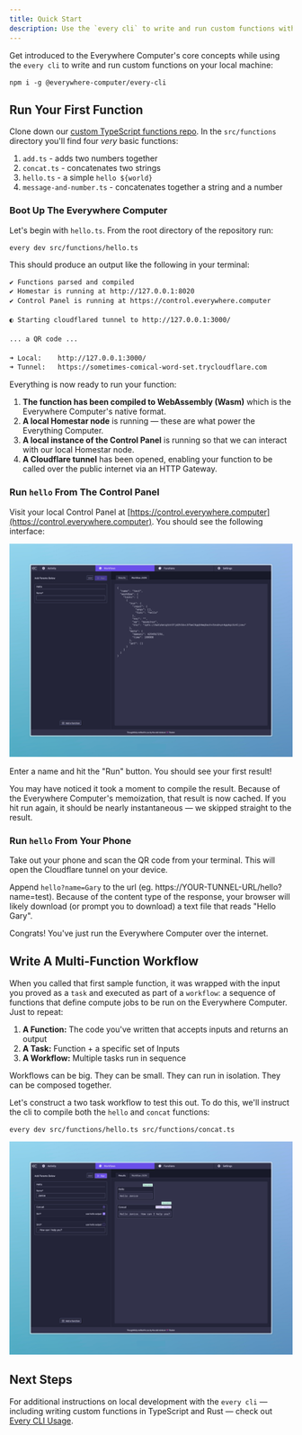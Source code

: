 ```yaml
---
title: Quick Start
description: Use the `every cli` to write and run custom functions within 5 minutes.
---
```


Get introduced to the Everywhere Computer's core concepts while using the `every cli` to write and run custom functions on your local machine:

```shell
npm i -g @everywhere-computer/every-cli
```

## Run Your First Function

Clone down our [custom TypeScript functions repo](https://github.com/everywhere-computer/custom-homestar-functions-ts). In the `src/functions` directory you'll find four _very_ basic functions:

1. `add.ts` - adds two numbers together
2. `concat.ts` - concatenates two strings
3. `hello.ts` - a simple `hello ${world}`
4. `message-and-number.ts` - concatenates together a string and a number

### Boot Up The Everywhere Computer

Let's begin with `hello.ts`. From the root directory of the repository run:

```shell
every dev src/functions/hello.ts
```

This should produce an output like the following in your terminal:

```bash
✔ Functions parsed and compiled
✔ Homestar is running at http://127.0.0.1:8020
✔ Control Panel is running at https://control.everywhere.computer

◐ Starting cloudflared tunnel to http://127.0.0.1:3000/

... a QR code ...

➜ Local:    http://127.0.0.1:3000/
➜ Tunnel:   https://sometimes-comical-word-set.trycloudflare.com
```

Everything is now ready to run your function:

1. **The function has been compiled to WebAssembly (Wasm)** which is the Everywhere Computer's native format.
2. **A local Homestar node** is running — these are what power the Everything Computer.
3. **A local instance of the Control Panel** is running so that we can interact with our local Homestar node.
4. **A Cloudflare tunnel** has been opened, enabling your function to be called over the public internet via an HTTP Gateway.

### Run `hello` From The Control Panel

Visit your local Control Panel at [https://control.everywhere.computer](https://control.everywhere.computer). You should see the following interface:

![The Control Panel](./assets/quickstart-1.jpeg)

Enter a name and hit the "Run" button. You should see your first result!

You may have noticed it took a moment to compile the result. Because of the Everywhere Computer's memoization, that result is now cached. If you hit run again, it should be nearly instantaneous — we skipped straight to the result.

### Run `hello` From Your Phone

Take out your phone and scan the QR code from your terminal. This will open the Cloudflare tunnel on your device.

Append `hello?name=Gary` to the url (eg. https://YOUR-TUNNEL-URL/hello?name=test). Because of the content type of the response, your browser will likely download (or prompt you to download) a text file that reads "Hello Gary".

Congrats! You've just run the Everywhere Computer over the internet.

## Write A Multi-Function Workflow

When you called that first sample function, it was wrapped with the input you proved as a `task` and executed as part of a `workflow`: a sequence of functions that define compute jobs to be run on the Everywhere Computer. Just to repeat:

1. **A Function:** The code you've written that accepts inputs and returns an output
2. **A Task:** Function + a specific set of Inputs
3. **A Workflow:** Multiple tasks run in sequence

Workflows can be big. They can be small. They can run in isolation. They can be composed together.

Let's construct a two task workflow to test this out. To do this, we'll instruct the cli to compile both the `hello` and `concat` functions:

```shell
every dev src/functions/hello.ts src/functions/concat.ts
```

![A Multi-Function Workflow](./assets/quickstart-2.jpeg)

## Next Steps

For additional instructions on local development with the `every cli` — including writing custom functions in TypeScript and Rust — check out [Every CLI Usage](/everycli/local-dev).
